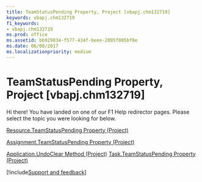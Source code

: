 ```yaml
---
title: TeamStatusPending Property, Project [vbapj.chm132719]
keywords: vbapj.chm132719
f1_keywords:
- vbapj.chm132719
ms.prod: office
ms.assetid: bb929834-f577-434f-beee-2095f005bf0e
ms.date: 06/08/2017
ms.localizationpriority: medium
---
```



# TeamStatusPending Property, Project [vbapj.chm132719]

Hi there! You have landed on one of our F1 Help redirector pages. Please select the topic you were looking for below.

[Resource.TeamStatusPending Property (Project)](https://msdn.microsoft.com/library/2e85130d-fd12-a3dc-64ef-6c0a16107173%28Office.15%29.aspx)

[Assignment.TeamStatusPending Property (Project)](https://msdn.microsoft.com/library/8e403925-225e-a1e9-121c-6f9353578150%28Office.15%29.aspx)

[Application.UndoClear Method (Project)](https://msdn.microsoft.com/library/ee46aa2e-e04a-420f-54aa-76fd4ec5c6c8%28Office.15%29.aspx)
[Task.TeamStatusPending Property (Project)](https://msdn.microsoft.com/library/4c20c56d-d782-5364-0ac8-e19b93f6a887%28Office.15%29.aspx)

[!include[Support and feedback](~/includes/feedback-boilerplate.md)]